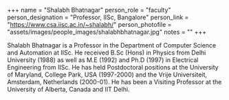 +++
name = "Shalabh Bhatnagar"
person_role = "faculty"
person_designation = "Professor, IISc, Bangalore"
person_link = "https://www.csa.iisc.ac.in/~shalabh/"
person_photofile = "assets/images/people_images/shalabhbhatnagar.jpg"
notes = ""
+++


Shalabh Bhatnagar is a Professor in the Department of Computer Science and Automation at IISc. He received B.Sc (Hons) in Physics from Delhi University (1988) as well as M.E (1992) and Ph.D (1997) in Electrical Engineering from IISc. He has held Postdoctoral positions at the University of Maryland, College Park, USA (1997-2000) and the Vrije Universiteit, Amsterdam, Netherlands (2000-01). He has been a Visiting Professor at the University of Alberta, Canada and IIT Delhi.
